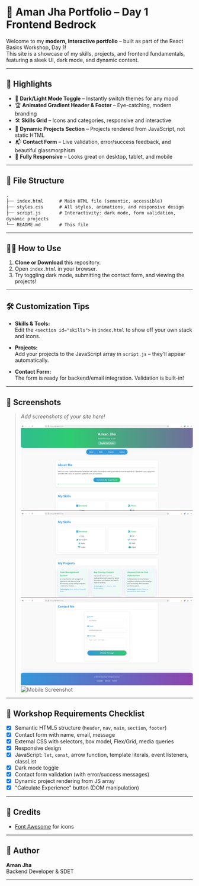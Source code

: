 # 🚀 Aman Jha Portfolio – Day 1 Frontend Bedrock

Welcome to my **modern, interactive portfolio** – built as part of the React Basics Workshop, Day 1!  
This site is a showcase of my skills, projects, and frontend fundamentals, featuring a sleek UI, dark mode, and dynamic content.

---

## 🌟 Highlights

- 🎨 **Dark/Light Mode Toggle** – Instantly switch themes for any mood
- 🏆 **Animated Gradient Header & Footer** – Eye-catching, modern branding
- 🛠️ **Skills Grid** – Icons and categories, responsive and interactive
- 💼 **Dynamic Projects Section** – Projects rendered from JavaScript, not static HTML
- 📬 **Contact Form** – Live validation, error/success feedback, and beautiful glassmorphism
- 📱 **Fully Responsive** – Looks great on desktop, tablet, and mobile

---

## 📂 File Structure

```
.
├── index.html      # Main HTML file (semantic, accessible)
├── styles.css      # All styles, animations, and responsive design
├── script.js       # Interactivity: dark mode, form validation, dynamic projects
└── README.md       # This file
```

---

## 🧑‍💻 How to Use

1. **Clone or Download** this repository.
2. Open `index.html` in your browser.
3. Try toggling dark mode, submitting the contact form, and viewing the projects!

---

## 🛠️ Customization Tips

- **Skills & Tools:**  
  Edit the `<section id="skills">` in `index.html` to show off your own stack and icons.

- **Projects:**  
  Add your projects to the JavaScript array in `script.js` – they’ll appear automatically.

- **Contact Form:**  
  The form is ready for backend/email integration. Validation is built-in!

---

## 📸 Screenshots

> _Add screenshots of your site here!_
>
> ![Desktop Screenshot](Screenshots/page_1.png)  
> ![Screenshot 2](Screenshots/page_2.png)  
> ![Screenshot 3](Screenshots/page_3.png)
> ![Mobile Screenshot](./screenshot-mobile.png)

---

## 📝 Workshop Requirements Checklist

- [x] Semantic HTML5 structure (`header`, `nav`, `main`, `section`, `footer`)
- [x] Contact form with name, email, message
- [x] External CSS with selectors, box model, Flex/Grid, media queries
- [x] Responsive design
- [x] JavaScript: `let`, `const`, arrow function, template literals, event listeners, classList
- [x] Dark mode toggle
- [x] Contact form validation (with error/success messages)
- [x] Dynamic project rendering from JS array
- [x] "Calculate Experience" button (DOM manipulation)

---

## 🙏 Credits

- [Font Awesome](https://fontawesome.com/) for icons

---

## 👤 Author

**Aman Jha**  
Backend Developer & SDET

---
